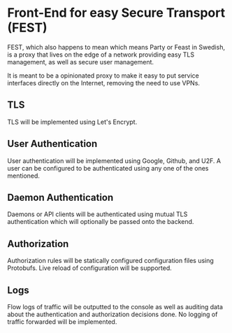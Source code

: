 # Front-End for easy Secure Transport (FEST)

FEST, which also happens to mean which means Party or Feast in Swedish, is
a proxy that lives on the edge of a network providing easy TLS management,
as well as secure user management.

It is meant to be a opinionated proxy to make it easy to put service interfaces
directly on the Internet, removing the need to use VPNs.

## TLS

TLS will be implemented using Let's Encrypt.

## User Authentication

User authentication will be implemented using Google, Github, and U2F.
A user can be configured to be authenticated using any one of the ones
mentioned.

## Daemon Authentication

Daemons or API clients will be authenticated using mutual TLS authentication
which will optionally be passed onto the backend.

## Authorization

Authorization rules will be statically configured configuration files using
Protobufs. Live reload of configuration will be supported.

## Logs

Flow logs of traffic will be outputted to the console as well as auditing data
about the authentication and authorization decisions done. No logging of traffic
forwarded will be implemented.
